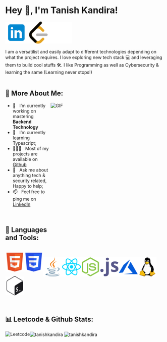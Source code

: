 # Hey 👋, I'm Tanish Kandira!
<a href="https://www.linkedin.com/in/tanishkandira/" target="blank"><img align='left' alt="LinkedIn" src="https://raw.githubusercontent.com/tanishkandira/Test/master/icons8-linkedin.svg" height='70px'/></a>
<a href='https://leetcode.com/Tanish_K_/'><img align='left' alt="Leetcode" src="https://raw.githubusercontent.com/tanishkandira/Test/master/leetcode.svg" height='70px'/></a>
<a href='https://tryhackme.com/p/TanishK'><img alt="TryHackMe" src="https://raw.githubusercontent.com/tanishkandira/Test/master/tryhackme-white.svg" height='70px'/></a>


I am a versatilist and easily adapt to different technologies depending on what the project requires. I love exploring new tech stack 💻 and leveraging them to build cool stuffs 🛠️.
I like Programming as well as Cybersecurity & learning the same (Learning never stops!) 
<br/>
<br/>

## 🧐 More About Me:

<img align="right" alt="GIF" src="https://github.com/tanishkandira/tanishkandira/assets/76102402/ce99667d-25bf-4796-a8a4-2e0b36583c33" height="490px" width="360px"/>
  
- 🔭 &nbsp; I’m currently working on mastering **Backend Technology**
- 🌱 &nbsp; I’m currently learning Typescript; 
- 👨🏻‍💻 &nbsp; Most of my projects are available on [Github](https://github.com/tanishkandira?tab=repositories)
- 💬 &nbsp; Ask me about anything tech & security related, Happy to help;
- 📫 &nbsp; Feel free to ping me on [LinkedIn](https://leetcode.com/Tanish_K_/)
<!-- - 📚 &nbsp; When I am free, I read fantasy, fiction novels as well as philosphical Books. Checkout my [Goodreads]() to see the book I have read-->

<br>

## 🔨 Languages and Tools:
<br>
<a href="https://developer.mozilla.org/en-US/docs/Web/HTML" target="_blank"><img align="left" alt="HTML" height ="60px" src="https://raw.githubusercontent.com/tanishkandira/Test/master/w3_html5-icon.svg"/></a>
<a href="https://developer.mozilla.org/en-US/docs/Web/CSS" target="_blank"><img align="left" alt="CSS" height ="60px" src="https://raw.githubusercontent.com/tanishkandira/Test/master/w3_css-icon.svg"/></a>
<a href="https://www.java.com" target="_blank"><img align="left" alt="Java" height ="60px" src="https://raw.githubusercontent.com/tanishkandira/Test/master/java-icon.svg"/></a>
<a href="https://reactjs.org/" target="_blank"> <img align="left" alt="React" height ="60px" src="https://raw.githubusercontent.com/tanishkandira/Test/master/reactjs-icon.svg"/></a>
<a href="https://nodejs.org" target="_blank"><img align="left" alt="Node.js" height ="60px" src="https://raw.githubusercontent.com/tanishkandira/Test/master/nodejs-icon.svg"/></a>
<a href="https://developer.mozilla.org/en-US/docs/Web/JavaScript" target="_blank"><img align="left" alt="JavaScript" height ="60px" src="https://raw.githubusercontent.com/tanishkandira/Test/master/javascript-icon.svg"/></a>
<a href="https://azure.microsoft.com/en-in" target="_blank"><img align="left" alt="Azure" height ="60px" src="https://raw.githubusercontent.com/tanishkandira/Test/master/microsoft_azure-icon.svg"/></a>
<a href="https://www.linux.org/" target="_blank"><img align="left" alt="Linux" height ="60px" src="https://raw.githubusercontent.com/tanishkandira/Test/master/linux-icon.svg"/></a>
<a href="https://www.gnu.org/software/bash/" target="_blank"><img align="left" alt="BASH" height ="60px" src="https://raw.githubusercontent.com/tanishkandira/Test/master/gnu_bash-icon.svg"/></a>
<br>
<br>
<br>
<br>
<br>
<br>
<br>
<br>
<br>

## 📊 Leetcode & Github Stats:

<img align="left" alt="Leetcode" src="https://leetcard.jacoblin.cool/Tanish_K_?theme=dark&font=K2D&ext=activity"/>
<img align="center" alt="tanishkandira" src="https://github-readme-stats.vercel.app/api/top-langs?username=tanishkandira&show_icons=true&locale=en&layout=compact">
<img align="center" alt="tanishkandira" src="https://github-readme-stats.vercel.app/api?username=tanishkandira&show_icons=true&locale=en" height="300px" width="300px">

<!-- <img align="left" alt="tanishkandira" src="https://github-readme-streak-stats.herokuapp.com/?user=tanishkandira"> -->

<br>
<!--
### 🛠️ My Projects
-->
